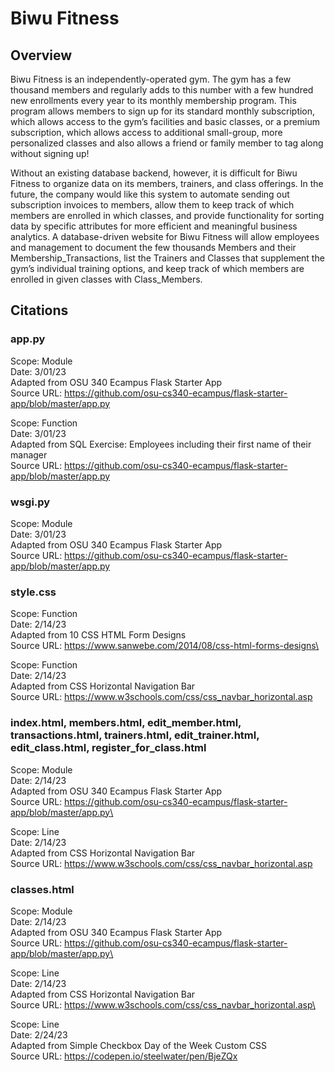 # Biwu Fitness

## Overview
Biwu Fitness is an independently-operated gym. The gym has a few thousand members and regularly adds to this number with a few hundred new enrollments every year to its monthly membership program. This program allows members to sign up for its standard monthly subscription, which allows access to the gym’s facilities and basic classes, or a premium subscription, which allows access to additional small-group, more personalized classes and also allows a friend or family member to tag along without signing up!

Without an existing database backend, however, it is difficult for Biwu Fitness to organize data on its members, trainers, and class offerings. In the future, the company would like this system to automate sending out subscription invoices to members, allow them to keep track of which members are enrolled in which classes, and provide functionality for sorting data by specific attributes for more efficient and meaningful business analytics. A database-driven website for Biwu Fitness will allow employees and management to document the few thousands Members and their Membership_Transactions, list the Trainers and Classes that supplement the gym’s individual training options, and keep track of which members are enrolled in given classes with Class_Members.

## Citations

### app.py
Scope: Module\
Date: 3/01/23\
Adapted from OSU 340 Ecampus Flask Starter App\
Source URL: https://github.com/osu-cs340-ecampus/flask-starter-app/blob/master/app.py

Scope: Function\
Date: 3/01/23\
Adapted from SQL Exercise: Employees including their first name of their manager\
Source URL: https://github.com/osu-cs340-ecampus/flask-starter-app/blob/master/app.py

### wsgi.py
Scope: Module\
Date: 3/01/23\
Adapted from OSU 340 Ecampus Flask Starter App\
Source URL: https://github.com/osu-cs340-ecampus/flask-starter-app/blob/master/app.py

### style.css
Scope: Function\
Date: 2/14/23\
Adapted from 10 CSS HTML Form Designs\
Source URL: https://www.sanwebe.com/2014/08/css-html-forms-designs\ 

Scope: Function\
Date: 2/14/23\
Adapted from CSS Horizontal Navigation Bar\
Source URL: https://www.w3schools.com/css/css_navbar_horizontal.asp

### index.html, members.html, edit_member.html, transactions.html, trainers.html, edit_trainer.html, edit_class.html, register_for_class.html
Scope: Module\
Date: 2/14/23\
Adapted from OSU 340 Ecampus Flask Starter App\
Source URL: https://github.com/osu-cs340-ecampus/flask-starter-app/blob/master/app.py\

Scope: Line\
Date: 2/14/23\
Adapted from CSS Horizontal Navigation Bar\
Source URL: https://www.w3schools.com/css/css_navbar_horizontal.asp

### classes.html
Scope: Module\
Date: 2/14/23\
Adapted from OSU 340 Ecampus Flask Starter App\
Source URL: https://github.com/osu-cs340-ecampus/flask-starter-app/blob/master/app.py\

Scope: Line\
Date: 2/14/23\
Adapted from CSS Horizontal Navigation Bar\
Source URL: https://www.w3schools.com/css/css_navbar_horizontal.asp\

Scope: Line\
Date: 2/24/23\
Adapted from Simple Checkbox Day of the Week Custom CSS\
Source URL: https://codepen.io/steelwater/pen/BjeZQx
